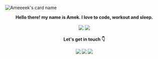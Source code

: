 ![Ameeeek's card name](https://cardivo.vercel.app/api?name=Ameeeek&description=Selamat%20datang%20di%20welcome%20%F0%9F%91%8B&twitter=@orangamek&image=https://avatars.githubusercontent.com/u/83535916?v=4&backgroundColor=%23ecf0f1)

<div align="center">
  <b> Hello there! my name is Amek. I love to code, workout and sleep. <b>
  <br>
    <br>
  <img src="https://img.shields.io/badge/javascript%20-%23323330.svg?&style=for-the-badge&logo=javascript&logoColor=%23F7DF1E"/>
  <img src="https://img.shields.io/badge/react%20js-%2361DAFB?&style=for-the-badge&logo=react&logoColor=%232E3440"/>   
  <br><br>
  <b>Let's get in touch 👇<b>
  <br><br>
     <a href="mailto:ameeeekwork@gmail.com" style="text-decoration: none;">
    <img src="https://img.shields.io/badge/email%20me%20here-%23EA4335?&style=for-the-badge&logo=gmail&logoColor=white"/>
  </a>
  <a href="https://twitter.com/orangAmek" style="text-decoration: none;">
    <img src="https://img.shields.io/badge/twitter-%231DA1F2?&style=for-the-badge&logo=twitter&logoColor=white"/>
  </a>
  <a href="https://www.instagram.com/ameeekkkk/" style="text-decoration: none;">
    <img src="https://img.shields.io/badge/instagram-%23E4405F?&style=for-the-badge&logo=instagram&logoColor=white"/>
  </a>
</div>
